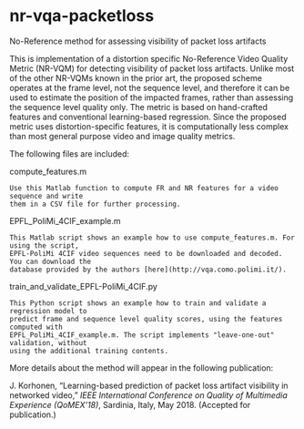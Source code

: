 # nr-vqa-packetloss
No-Reference method for assessing visibility of packet loss artifacts

This is implementation of a distortion specific No-Reference Video Quality Metric (NR-VQM) 
for detecting visibility of packet loss artifacts. Unlike most of the other NR-VQMs known 
in the prior art, the proposed scheme operates at the frame level, not the sequence level, 
and therefore it can be used to estimate the position of the impacted frames, rather than 
assessing the sequence level quality only. The metric is based on hand-crafted features and 
conventional learning-based regression. Since the proposed metric uses distortion-specific 
features, it is computationally less complex than most general purpose video and image quality 
metrics.

The following files are included:

compute_features.m
    
    Use this Matlab function to compute FR and NR features for a video sequence and write
    them in a CSV file for further processing.
    
EPFL_PoliMi_4CIF_example.m

    This Matlab script shows an example how to use compute_features.m. For using the script,
    EPFL-PoliMi 4CIF video sequences need to be downloaded and decoded. You can download the
    database provided by the authors [here](http://vqa.como.polimi.it/).
    
train_and_validate_EPFL-PoliMi_4CIF.py

    This Python script shows an example how to train and validate a regression model to 
    predict frame and sequence level quality scores, using the features computed with
    EPFL_PoliMi_4CIF_example.m. The script implements "leave-one-out" validation, without
    using the additional training contents.

More details about the method will appear in the following publication:

J. Korhonen, “Learning-based prediction of packet loss artifact visibility in networked video,” 
*IEEE International Conference on Quality of Multimedia Experience (QoMEX’18)*, Sardinia, Italy, 
May 2018. (Accepted for publication.)
